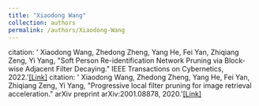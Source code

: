 ```yaml
---
title: "Xiaodong Wang"
collection: authors
permalink: /authors/Xiaodong-Wang
---
```

citation: ' Xiaodong Wang,  Zhedong Zheng,  Yang He,  Fei Yan,  Zhiqiang Zeng,  Yi Yang, &quot;Soft Person Re-identification Network Pruning via Block-wise Adjacent Filter Decaying.&quot; IEEE Transactions on Cybernetics, 2022.'<a href='https://zdzheng.xyz/publication/Soft-Per2022'>[Link]</a>
citation: ' Xiaodong Wang,  Zhedong Zheng,  Yang He,  Fei Yan,  Zhiqiang Zeng,  Yi Yang, &quot;Progressive local filter pruning for image retrieval acceleration.&quot; arXiv preprint arXiv:2001.08878, 2020.'<a href='https://zdzheng.xyz/publication/Progress2020'>[Link]</a>
